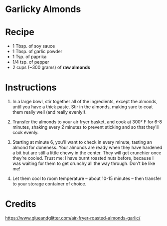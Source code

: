# Garlicky Almonds

# Recipe

* 1 Tbsp. of soy sauce
* 1 Tbsp. of garlic powder
* 1 Tsp. of paprika
* 1/4 tsp. of pepper
* 2 cups (~300 grams) of **raw almonds**

# Instructions

1. In a large bowl, stir together all of the ingredients, except the almonds, until you have a thick paste. Stir in the almonds, making sure to coat them really well (and really evenly!).

1. Transfer the almonds to your air fryer basket, and cook at 300° F for 6-8 minutes, shaking every 2 minutes to prevent sticking and so that they'll cook evenly.

1. Starting at minute 6, you'll want to check in every minute, tasting an almond for doneness. Your almonds are ready when they have hardened a bit but are still a little chewy in the center. They will get crunchier once they’re cooled. Trust me: I have burnt roasted nuts before, because I was waiting for them to get crunchy all the way through. Don’t be like me!

1. Let them cool to room temperature – about 10-15 minutes – then transfer to your storage container of choice.

# Credits

https://www.glueandglitter.com/air-fryer-roasted-almonds-garlic/
